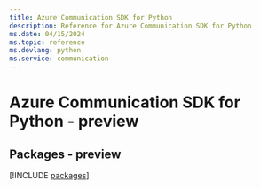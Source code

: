 ```yaml
---
title: Azure Communication SDK for Python
description: Reference for Azure Communication SDK for Python
ms.date: 04/15/2024
ms.topic: reference
ms.devlang: python
ms.service: communication
---
```

# Azure Communication SDK for Python - preview
## Packages - preview
[!INCLUDE [packages](communication-index.md)]